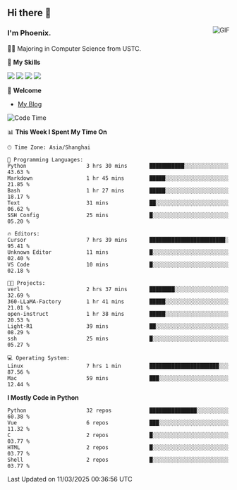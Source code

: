 ## Hi there 👋
<img align="right" alt="GIF" src="https://raw.githubusercontent.com/JoeyBling/JoeyBling/master/pic/pusheencode.gif" />

### I'm Phoenix.

👨‍🎓 Majoring in Computer Science from USTC.

🌟 **My Skills**

![](https://img.shields.io/badge/-Python-3e74a2?style=flat-square&logo=Python&logoColor=fff)
![](https://img.shields.io/badge/-C++-9f62a5?style=flat&logo=cplusplus&logoColor=white)
![](https://img.shields.io/badge/-Linux-185886?style=flat-square&logo=Linux&logoColor=fff)
![](https://img.shields.io/badge/-Rust-ff4136?style=flat-square&logo=Rust&logoColor=fff)

💬 **Welcome**

- [My Blog](https://ysy-phoenix.github.io/)

<!--START_SECTION:waka-->
![Code Time](http://img.shields.io/badge/Code%20Time-1%2C244%20hrs%2058%20mins-blue)

📊 **This Week I Spent My Time On** 

```text
🕑︎ Time Zone: Asia/Shanghai

💬 Programming Languages: 
Python                   3 hrs 30 mins       ███████████░░░░░░░░░░░░░░   43.63 % 
Markdown                 1 hr 45 mins        █████░░░░░░░░░░░░░░░░░░░░   21.85 % 
Bash                     1 hr 27 mins        █████░░░░░░░░░░░░░░░░░░░░   18.17 % 
Text                     31 mins             ██░░░░░░░░░░░░░░░░░░░░░░░   06.62 % 
SSH Config               25 mins             █░░░░░░░░░░░░░░░░░░░░░░░░   05.20 % 

🔥 Editors: 
Cursor                   7 hrs 39 mins       ████████████████████████░   95.41 % 
Unknown Editor           11 mins             █░░░░░░░░░░░░░░░░░░░░░░░░   02.40 % 
VS Code                  10 mins             █░░░░░░░░░░░░░░░░░░░░░░░░   02.18 % 

🐱‍💻 Projects: 
verl                     2 hrs 37 mins       ████████░░░░░░░░░░░░░░░░░   32.69 % 
360-LLaMA-Factory        1 hr 41 mins        █████░░░░░░░░░░░░░░░░░░░░   21.01 % 
open-instruct            1 hr 38 mins        █████░░░░░░░░░░░░░░░░░░░░   20.53 % 
Light-R1                 39 mins             ██░░░░░░░░░░░░░░░░░░░░░░░   08.29 % 
ssh                      25 mins             █░░░░░░░░░░░░░░░░░░░░░░░░   05.27 % 

💻 Operating System: 
Linux                    7 hrs 1 min         ██████████████████████░░░   87.56 % 
Mac                      59 mins             ███░░░░░░░░░░░░░░░░░░░░░░   12.44 % 
```

**I Mostly Code in Python** 

```text
Python                   32 repos            ███████████████░░░░░░░░░░   60.38 % 
Vue                      6 repos             ███░░░░░░░░░░░░░░░░░░░░░░   11.32 % 
C                        2 repos             █░░░░░░░░░░░░░░░░░░░░░░░░   03.77 % 
HTML                     2 repos             █░░░░░░░░░░░░░░░░░░░░░░░░   03.77 % 
Shell                    2 repos             █░░░░░░░░░░░░░░░░░░░░░░░░   03.77 % 
```




 Last Updated on 11/03/2025 00:36:56 UTC
<!--END_SECTION:waka-->

<!--
**ysy-phoenix/ysy-phoenix** is a ✨ _special_ ✨ repository because its `README.md` (this file) appears on your GitHub profile.

Here are some ideas to get you started:

- 🔭 I’m currently working on ...
- 🌱 I’m currently learning ...
- 👯 I’m looking to collaborate on ...
- 🤔 I’m looking for help with ...
- 💬 Ask me about ...
- 📫 How to reach me: ...
- 😄 Pronouns: ...
- ⚡ Fun fact: ...
-->
